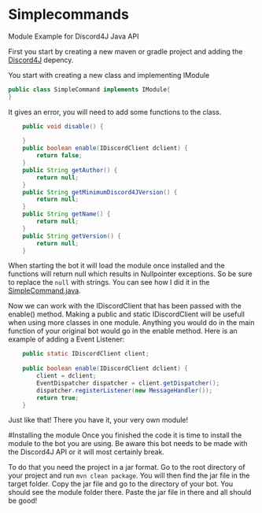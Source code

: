 # Simplecommands
Module Example for Discord4J Java API

First you start by creating a new maven or gradle project and adding the [Discord4J](http://austinv11.github.io/Discord4J/) depency.

You start with creating a new class and implementing IModule
```Java
public class SimpleCommand implements IModule{
}
```

It gives an error, you will need to add some functions to the class.
```Java
    public void disable() {
		
	}
	public boolean enable(IDiscordClient dclient) {
		return false;
	}
	public String getAuthor() {
		return null;
	}
	public String getMinimumDiscord4JVersion() {
		return null;
	}
	public String getName() {
		return null;
	}
	public String getVersion() {
		return null;
	}
```

When starting the bot it will load the module once installed and the functions will return null which results in Nullpointer exceptions.
So be sure to replace the ```null``` with strings. You can see how I did it in the [SimpleCommand.java](https://github.com/Martacus/Simplecommands/blob/master/src/main/java/module/spartacusbot/simplecommand/SimpleCommand.java).

Now we can work with the IDiscordClient that has been passed with the enable() method. Making a public and static IDiscordClient will be usefull when using more classes in one module.
Anything you would do in the main function of your original bot would go in the enable method. Here is an example of adding a Event Listener:

```Java	
    public static IDiscordClient client;
    
    public boolean enable(IDiscordClient dclient) {
		client = dclient;
		EventDispatcher dispatcher = client.getDispatcher();
		dispatcher.registerListener(new MessageHandler());
		return true;
	}
```

Just like that! There you have it, your very own module!

#Installing the module
Once you finished the code it is time to install the module to the bot you are using. Be aware this bot needs to be made with the Discord4J API or it will most certainly break.

To do that you need the project in a jar format. Go to the root directory of your project and run ```mvn clean package```. You will then find the jar file in the target folder. Copy the jar file and go to the directory of your bot. You should see the module folder there. Paste the jar file in there and all should be good!
